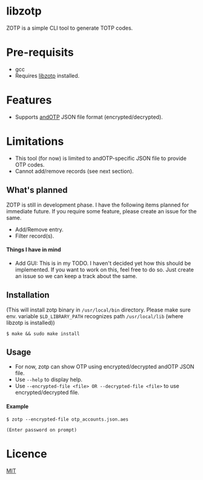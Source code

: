 # libzotp
ZOTP is a simple CLI tool to generate TOTP codes.

# Pre-requisits
- gcc
- Requires [libzotp](https://gitlab.com/GRijul/libzotp) installed. 

# Features
- Supports [andOTP](https://github.com/andOTP/andOTP) JSON file format (encrypted/decrypted).

# Limitations
- This tool (for now) is limited to andOTP-specific JSON file to provide OTP codes. 
- Cannot add/remove records (see next section).

## What's planned
ZOTP is still in development phase. I have the following items planned for immediate future. If you require some feature, please create an issue for the same.

- Add/Remove entry.
- Filter record(s).

#### Things I have in mind
- Add GUI: This is in my TODO. I haven't decided yet how this should be implemented. If you want to work on this, feel free to do so. Just create an issue so we can keep a track about the same.


## Installation
(This will install zotp binary in ````/usr/local/bin```` directory. Please make sure env. variable ````$LD_LIBRARY_PATH```` recognizes path ````/usr/local/lib```` (where libzotp is installed))
````
$ make && sudo make install
````

## Usage
- For now, zotp can show OTP using encrypted/decrypted andOTP JSON file.
- Use ````--help```` to display help.
- Use ````--encrypted-file <file> OR --decrypted-file <file>```` to use encrypted/decrypted file.

#### Example
````
$ zotp --encrypted-file otp_accounts.json.aes

(Enter password on prompt)
````

# Licence
[MIT](https://gitlab.com/GRijul/zotp/-/blob/master/LICENCE)
